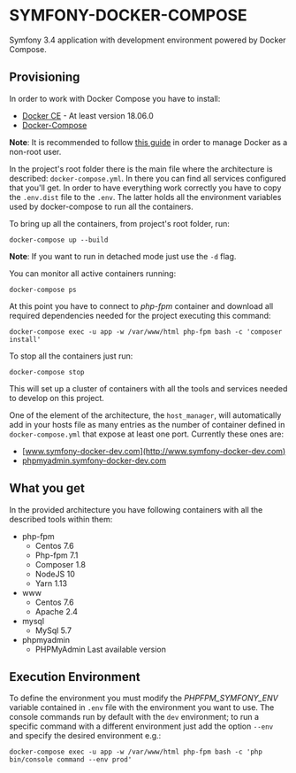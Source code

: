 # SYMFONY-DOCKER-COMPOSE

Symfony 3.4 application with development environment powered by Docker Compose.

## Provisioning

In order to work with Docker Compose you have to install:

* [Docker CE](https://www.docker.com/) - At least version 18.06.0
* [Docker-Compose](https://docs.docker.com/compose/)

**Note**: It is recommended to follow [this guide](https://docs.docker.com/install/linux/linux-postinstall/#manage-docker-as-a-non-root-user) in order to manage Docker as a non-root user.

In the project's root folder there is the main file where the architecture is described: `docker-compose.yml`. In there you can find all services configured that you'll get. In order to have everything work correctly you have to copy the `.env.dist` file to the `.env`. The latter holds all the environment variables used by docker-compose to run all the containers.

To bring up all the containers, from project's root folder, run:

```
docker-compose up --build
```

**Note**: If you want to run in detached mode just use the `-d` flag.

You can monitor all active containers running:

```
docker-compose ps
```

At this point you have to connect to *php-fpm* container and download all required dependencies needed for the project executing this command:

```
docker-compose exec -u app -w /var/www/html php-fpm bash -c 'composer install'
```

To stop all the containers just run:

```
docker-compose stop
```

This will set up a cluster of containers with all the tools and services needed to develop on this project.

One of the element of the architecture, the `host_manager`, will automatically add in your hosts file as many entries as the number of container defined in `docker-compose.yml` that expose at least one port. Currently these ones are: 

* [www.symfony-docker-dev.com](http://www.symfony-docker-dev.com)
* [phpmyadmin.symfony-docker-dev.com](http://phpmyadmin.symfony-docker-dev.com)

## What you get
In the provided architecture you have following containers with all the described tools within them:

* php-fpm
    * Centos 7.6
    * Php-fpm 7.1
    * Composer 1.8
    * NodeJS 10
    * Yarn 1.13
* www
    * Centos 7.6
    * Apache 2.4
* mysql
    * MySql 5.7
* phpmyadmin
    * PHPMyAdmin Last available version

## Execution Environment
To define the environment you must modify the *PHPFPM_SYMFONY_ENV* variable contained in `.env` file with the environment you want to use.
The console commands run by default with the `dev` environment; to run a specific command with a different environment just add the option `--env` and specify the desired environment e.g.:

```
docker-compose exec -u app -w /var/www/html php-fpm bash -c 'php bin/console command --env prod'
```